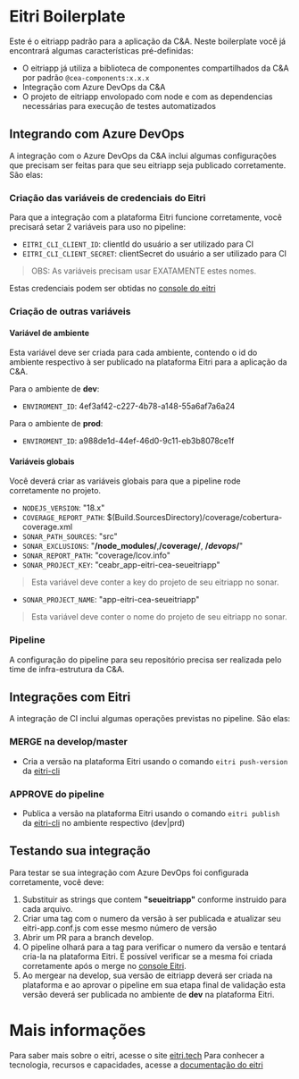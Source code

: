 # Eitri Boilerplate

Este é o eitriapp padrão para a aplicação da C&A. Neste boilerplate você já encontrará algumas características pré-definidas:

- O eitriapp já utiliza a biblioteca de componentes compartilhados da C&A por padrão `@cea-components:x.x.x`
- Integração com Azure DevOps da C&A
- O projeto de eitriapp envolopado com node e com as dependencias necessárias para execução de testes automatizados

## Integrando com Azure DevOps

A integração com o Azure DevOps da C&A inclui algumas configurações que precisam ser feitas para que seu eitriapp seja publicado corretamente. São elas:

### Criação das variáveis de credenciais do Eitri

Para que a integração com a plataforma Eitri funcione corretamente, você precisará setar 2 variáveis para uso no pipeline:

- `EITRI_CLI_CLIENT_ID`: clientId do usuário a ser utilizado para CI
- `EITRI_CLI_CLIENT_SECRET`: clientSecret do usuário a ser utilizado para CI

> OBS: As variáveis precisam usar EXATAMENTE estes nomes.

Estas credenciais podem ser obtidas no [console do eitri](https://console.eitri.tech)

### Criação de outras variáveis

#### Variável de ambiente

Esta variável deve ser criada para cada ambiente, contendo o id do ambiente respectivo à ser publicado na plataforma Eitri para a aplicação da C&A.

Para o ambiente de **dev**:

- `ENVIROMENT_ID`: 4ef3af42-c227-4b78-a148-55a6af7a6a24

Para o ambiente de **prod**:

- `ENVIROMENT_ID`: a988de1d-44ef-46d0-9c11-eb3b8078ce1f

#### Variáveis globais

Você deverá criar as variáveis globais para que a pipeline rode corretamente no projeto.

  - `NODEJS_VERSION`: "18.x"
  - `COVERAGE_REPORT_PATH`: $(Build.SourcesDirectory)/coverage/cobertura-coverage.xml
  - `SONAR_PATH_SOURCES`: "src"
  - `SONAR_EXCLUSIONS`: "**/node_modules/**,**/coverage/**, **/_devops_/**"	
  - `SONAR_REPORT_PATH`: "coverage/lcov.info"
  - `SONAR_PROJECT_KEY`: "ceabr_app-eitri-cea-seueitriapp"
> Esta variável deve conter a key do projeto de seu eitriapp no sonar.
  - `SONAR_PROJECT_NAME`: "app-eitri-cea-seueitriapp"
> Esta variável deve conter o nome do projeto de seu eitriapp no sonar.

### Pipeline

A configuração do pipeline para seu repositório precisa ser realizada pelo time de infra-estrutura da C&A.


## Integrações com Eitri

A integração de CI inclui algumas operações previstas no pipeline. São elas:

### MERGE na develop/master

- Cria a versão na plataforma Eitri usando o comando `eitri push-version` da [eitri-cli](https://docs.eitri.tech/pt/eitri-cli/)

### APPROVE do pipeline

- Publica a versão na plataforma Eitri usando o comando `eitri publish` da [eitri-cli](https://docs.eitri.tech/pt/eitri-cli/) no ambiente respectivo (dev|prd)


## Testando sua integração

Para testar se sua integração com Azure DevOps foi configurada corretamente, você deve:

1. Substituir as strings que contem **"seueitriapp"** conforme instruido para cada arquivo.
2. Criar uma tag com o numero da versão à ser publicada e atualizar seu eitri-app.conf.js com esse mesmo número de versão
3. Abrir um PR para a branch develop.
4. O pipeline olhará para a tag para verificar o numero da versão e tentará cria-la na plataforma Eitri. É possível verificar se a mesma foi criada corretamente após o merge no [console Eitri](https://console.eitri.tech).
5. Ao mergear na develop, sua versão de eitriapp deverá ser criada na plataforma e ao aprovar o pipeline em sua etapa final de validação esta versão deverá ser publicada no ambiente de **dev** na plataforma Eitri.


# Mais informações

Para saber mais sobre o eitri, acesse o site [eitri.tech](https://eitri.tech/)
Para conhecer a tecnologia, recursos e capacidades, acesse a [documentação do eitri](https://docs.eitri.tech/)